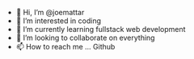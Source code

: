 - 👋 Hi, I’m @joemattar
- 👀 I’m interested in coding
- 🌱 I’m currently learning fullstack web development
- 💞️ I’m looking to collaborate on everything
- 📫 How to reach me ... Github

<!---
joemattar/joemattar is a ✨ special ✨ repository because its `README.md` (this file) appears on your GitHub profile.
You can click the Preview link to take a look at your changes.
--->

